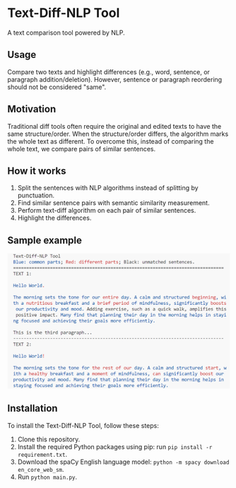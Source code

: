 # Text-Diff-NLP Tool
A text comparison tool powered by NLP.

## Usage
Compare two texts and highlight differences (e.g., word, sentence, or paragraph addition/deletion). However, sentence or paragraph reordering should not be considered "same".

## Motivation 
Traditional diff tools often require the original and edited texts to have the same structure/order. When the structure/order differs, the algorithm marks the whole text as different. To overcome this, instead of comparing the whole text, we compare pairs of similar sentences.

## How it works
1. Split the sentences with NLP algorithms instead of splitting by punctuation.
2. Find similar sentence pairs with semantic similarity measurement.
3. Perform text-diff algorithm on each pair of similar sentences.
4. Highlight the differences.

## Sample example
![image](images/text-diff-nlp.png)

## Installation
To install the Text-Diff-NLP Tool, follow these steps:
1. Clone this repository.
2. Install the required Python packages using pip: run `pip install -r requirement.txt`.
3. Download the spaCy English language model: `python -m spacy download en_core_web_sm`.
4. Run `python main.py`.


